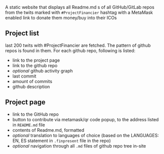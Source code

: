 
A static website that displays all Readme.md s of all GitHub/GitLab repos from the twits marked with `#ProjectFinancier` hashtag with a MetaMask enabled link to donate them money/buy into their ICOs


## Project list

last 200 twits with #ProjectFinancier are fetched. The pattern of github repos is found in them. For each github repo, following is listed:

 - link to the project page
 - link to the github repo
 - *optional* github activity graph
 - last commit
 - amount of commits
 - github description

## Project page

 - link to the GitHub repo
 - button to contribute via metamask/qr code popup, to the address listed in `README.md` file
 - contents of Readme.md, formatted
 - *optional* translation to languages of choice (based on the LANGUAGES: EN, ES statement in `.finpresent` file in the repo)
 - *optional* navigation through all `.md` files of github repo tree in-site 
